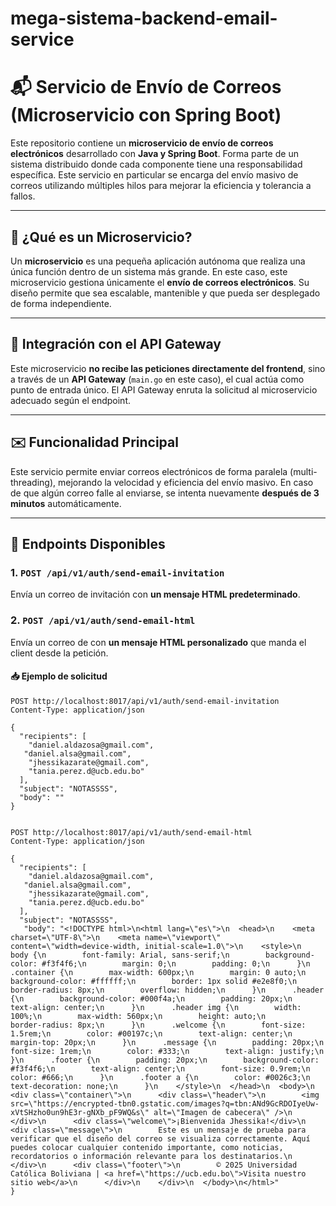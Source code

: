 # mega-sistema-backend-email-service
 
# 📬 Servicio de Envío de Correos (Microservicio con Spring Boot)

Este repositorio contiene un **microservicio de envío de correos electrónicos** desarrollado con **Java y Spring Boot**. Forma parte de un sistema distribuido donde cada componente tiene una responsabilidad específica. Este servicio en particular se encarga del envío masivo de correos utilizando múltiples hilos para mejorar la eficiencia y tolerancia a fallos.

---

## 🚀 ¿Qué es un Microservicio?

Un **microservicio** es una pequeña aplicación autónoma que realiza una única función dentro de un sistema más grande. En este caso, este microservicio gestiona únicamente el **envío de correos electrónicos**. Su diseño permite que sea escalable, mantenible y que pueda ser desplegado de forma independiente.

---

## 🧩 Integración con el API Gateway

Este microservicio **no recibe las peticiones directamente del frontend**, sino a través de un **API Gateway** (`main.go` en este caso), el cual actúa como punto de entrada único. El API Gateway enruta la solicitud al microservicio adecuado según el endpoint.

---

## ✉️ Funcionalidad Principal

Este servicio permite enviar correos electrónicos de forma paralela (multi-threading), mejorando la velocidad y eficiencia del envío masivo. En caso de que algún correo falle al enviarse, se intenta nuevamente **después de 3 minutos** automáticamente.

---

## 🔧 Endpoints Disponibles

### 1. `POST /api/v1/auth/send-email-invitation`

Envía un correo de invitación con **un mensaje HTML predeterminado**.

### 2. `POST /api/v1/auth/send-email-html`

Envía un correo de con **un mensaje HTML personalizado** que manda el client desde la petición.

#### 📥 Ejemplo de solicitud

```http
POST http://localhost:8017/api/v1/auth/send-email-invitation
Content-Type: application/json

{
  "recipients": [
    "daniel.aldazosa@gmail.com", 
   "daniel.alsa@gmail.com",
    "jhessikazarate@gmail.com",
    "tania.perez.d@ucb.edu.bo"
  ],
  "subject": "NOTASSSS",
  "body": ""
}


POST http://localhost:8017/api/v1/auth/send-email-html
Content-Type: application/json

{
  "recipients": [
    "daniel.aldazosa@gmail.com", 
   "daniel.alsa@gmail.com",
    "jhessikazarate@gmail.com",
    "tania.perez.d@ucb.edu.bo"
  ],
  "subject": "NOTASSSS",
   "body": "<!DOCTYPE html>\n<html lang=\"es\">\n  <head>\n    <meta charset=\"UTF-8\">\n    <meta name=\"viewport\" content=\"width=device-width, initial-scale=1.0\">\n    <style>\n      body {\n        font-family: Arial, sans-serif;\n        background-color: #f3f4f6;\n        margin: 0;\n        padding: 0;\n      }\n      .container {\n        max-width: 600px;\n        margin: 0 auto;\n        background-color: #ffffff;\n        border: 1px solid #e2e8f0;\n        border-radius: 8px;\n        overflow: hidden;\n      }\n      .header {\n        background-color: #000f4a;\n        padding: 20px;\n        text-align: center;\n      }\n      .header img {\n        width: 100%;\n        max-width: 560px;\n        height: auto;\n        border-radius: 8px;\n      }\n      .welcome {\n        font-size: 1.5rem;\n        color: #00197c;\n        text-align: center;\n        margin-top: 20px;\n      }\n      .message {\n        padding: 20px;\n        font-size: 1rem;\n        color: #333;\n        text-align: justify;\n      }\n      .footer {\n        padding: 20px;\n        background-color: #f3f4f6;\n        text-align: center;\n        font-size: 0.9rem;\n        color: #666;\n      }\n      .footer a {\n        color: #0026c3;\n        text-decoration: none;\n      }\n    </style>\n  </head>\n  <body>\n    <div class=\"container\">\n      <div class=\"header\">\n        <img src=\"https://encrypted-tbn0.gstatic.com/images?q=tbn:ANd9GcRDOIyeUw-xVtSHzho0un9hE3r-gNXb_pF9WQ&s\" alt=\"Imagen de cabecera\" />\n      </div>\n      <div class=\"welcome\">¡Bienvenida Jhessika!</div>\n      <div class=\"message\">\n        Este es un mensaje de prueba para verificar que el diseño del correo se visualiza correctamente. Aquí puedes colocar cualquier contenido importante, como noticias, recordatorios o información relevante para los destinatarios.\n      </div>\n      <div class=\"footer\">\n        © 2025 Universidad Católica Boliviana | <a href=\"https://ucb.edu.bo\">Visita nuestro sitio web</a>\n      </div>\n    </div>\n  </body>\n</html>"
}

